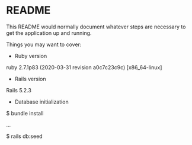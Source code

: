 # README

This README would normally document whatever steps are necessary to get the
application up and running.

Things you may want to cover:

* Ruby version

ruby 2.7.1p83 (2020-03-31 revision a0c7c23c9c) [x86_64-linux]

* Rails version

Rails 5.2.3

* Database initialization

$ bundle install

...

$ rails db:seed



